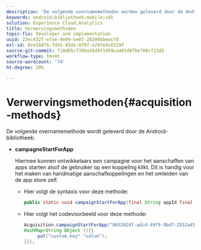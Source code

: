 ```yaml
---
description: 'De volgende overnamemethoden worden geleverd door de Android-bibliotheek '
keywords: android;bibliotheek;mobile;sdk
solution: Experience Cloud,Analytics
title: Verwervingsmethoden
topic-fix: Developer and implementation
uuid: 22ec432f-e7ae-4e89-be07-26206bbeacf8
exl-id: 0ce1b8fb-fd45-45de-8f97-e297e4c6529f
source-git-commit: f18d65c738ba16d9f1459ca485d87be708cf23d2
workflow-type: tm+mt
source-wordcount: '74'
ht-degree: 20%

---
```


# Verwervingsmethoden{#acquisition-methods}

De volgende overnamemethode wordt geleverd door de Android-bibliotheek:

* **campagneStartForApp**

   Hiermee kunnen ontwikkelaars een campagne voor het aanschaffen van apps starten alsof de gebruiker op een koppeling klikt. Dit is handig voor het maken van handmatige aanschafkoppelingen en het omleiden van de app store zelf.

   * Hier volgt de syntaxis voor deze methode:

      ```java
      public static void campaignStartForApp(final String appId final Map<String Object> data); 
      ```

   * Hier volgt het codevoorbeeld voor deze methode:

      ```java
      Acquisition.campaignStartForApp("0652024f-adcd-49f9-9bd7-2552a4564d2f" new 
      HashMap<String Object (){{
           put("custom.key" "value");
      }}); 
      ```
